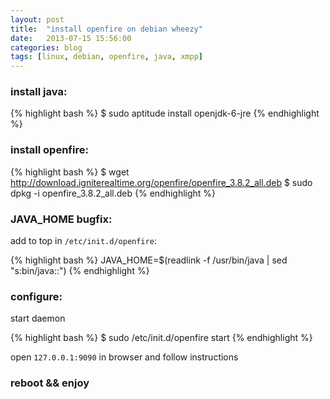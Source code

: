 ```yaml
---
layout: post
title:  "install openfire on debian wheezy"
date:   2013-07-15 15:56:00
categories: blog
tags: [linux, debian, openfire, java, xmpp]
---
```


### install java:

{% highlight bash %}
$ sudo aptitude install openjdk-6-jre
{% endhighlight %}

### install openfire:

{% highlight bash %}
$ wget http://download.igniterealtime.org/openfire/openfire_3.8.2_all.deb
$ sudo dpkg -i openfire_3.8.2_all.deb
{% endhighlight %}

### JAVA_HOME bugfix:

add to top in `/etc/init.d/openfire`:

{% highlight bash %}
JAVA_HOME=$(readlink -f /usr/bin/java | sed "s:bin/java::")
{% endhighlight %}

### configure:

start daemon

{% highlight bash %}
$ sudo /etc/init.d/openfire start
{% endhighlight %}

open `127.0.0.1:9090` in browser and follow instructions

### reboot && enjoy
